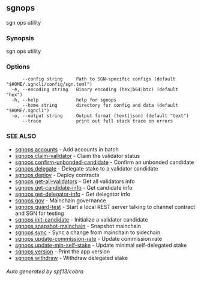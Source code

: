## sgnops

sgn ops utility

### Synopsis

sgn ops utility

### Options

```
      --config string     Path to SGN-specific configs (default "$HOME/.sgncli/config/sgn.toml")
  -e, --encoding string   Binary encoding (hex|b64|btc) (default "hex")
  -h, --help              help for sgnops
      --home string       directory for config and data (default "$HOME/.sgncli")
  -o, --output string     Output format (text|json) (default "text")
      --trace             print out full stack trace on errors
```

### SEE ALSO

* [sgnops accounts](sgnops_accounts.md)	 - Add accounts in batch
* [sgnops claim-validator](sgnops_claim-validator.md)	 - Claim the validator status
* [sgnops confirm-unbonded-candidate](sgnops_confirm-unbonded-candidate.md)	 - Confirm an unbonded candidate
* [sgnops delegate](sgnops_delegate.md)	 - Delegate stake to a validator candidate
* [sgnops deploy](sgnops_deploy.md)	 - Deploy contracts
* [sgnops get-all-validators](sgnops_get-all-validators.md)	 - Get all validators info
* [sgnops get-candidate-info](sgnops_get-candidate-info.md)	 - Get candidate info
* [sgnops get-delegator-info](sgnops_get-delegator-info.md)	 - Get delegator info
* [sgnops gov](sgnops_gov.md)	 - Mainchain governance
* [sgnops guard-test](sgnops_guard-test.md)	 - Start a local REST server talking to channel contract and SGN for testing
* [sgnops init-candidate](sgnops_init-candidate.md)	 - Initialize a validator candidate
* [sgnops snapshot-mainchain](sgnops_snapshot-mainchain.md)	 - Snapshot mainchain
* [sgnops sync](sgnops_sync.md)	 - Sync a change from mainchain to sidechain
* [sgnops update-commission-rate](sgnops_update-commission-rate.md)	 - Update commission rate
* [sgnops update-min-self-stake](sgnops_update-min-self-stake.md)	 - Update minimal self-delegated stake
* [sgnops version](sgnops_version.md)	 - Print the app version
* [sgnops withdraw](sgnops_withdraw.md)	 - Withdraw delegated stake

###### Auto generated by spf13/cobra
